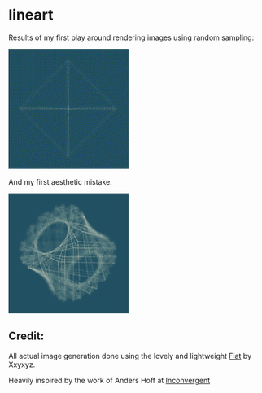 # lineart
Results of my first play around rendering images using random sampling:

![](images/2020-04-27_slow.gif)

And my first aesthetic mistake:

![](images/2020-04-27_overlap.png)

## Credit:

All actual image generation done using the lovely and lightweight [Flat](https://xxyxyz.org/flat) by Xxyxyz.

Heavily inspired by the work of Anders Hoff at [Inconvergent](https://inconvergent.net/)

